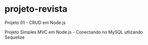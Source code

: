 # projeto-revista
Projeto 01 - CRUD em Node.js

Projeto Simples MVC em Node.js - Conectando no MySQL utlizando Sequelize
